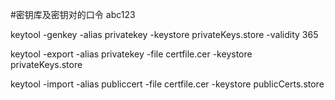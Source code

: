 #密钥库及密钥对的口令 abc123

keytool -genkey -alias privatekey -keystore privateKeys.store -validity 365

keytool -export -alias privatekey -file certfile.cer -keystore privateKeys.store

keytool -import -alias publiccert -file certfile.cer -keystore publicCerts.store